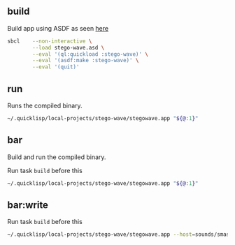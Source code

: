 ## build

Build app using ASDF as seen [here](https://lispcookbook.github.io/cl-cookbook/scripting.html)

```bash
sbcl    --non-interactive \
		--load stego-wave.asd \
    	--eval '(ql:quickload :stego-wave)' \
		--eval '(asdf:make :stego-wave)' \
		--eval '(quit)'
```

## run

Runs the compiled binary.

```bash
~/.quicklisp/local-projects/stego-wave/stegowave.app "${@:1}"
```

## bar

Build and run the compiled binary.

Run task `build` before this

```bash
~/.quicklisp/local-projects/stego-wave/stegowave.app "${@:1}"
```

## bar:write

Run task `build` before this

```bash
~/.quicklisp/local-projects/stego-wave/stegowave.app --host=sounds/smashingbaby.wav --message=sounds/test.txt --result=sounds/testresult.wav --write
```